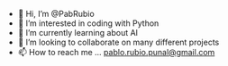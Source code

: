 - 👋 Hi, I’m @PabRubio
- 👀 I’m interested in coding with Python 
- 🌱 I’m currently learning about AI
- 💞️ I’m looking to collaborate on many different projects
- 📫 How to reach me ... pablo.rubio.punal@gmail.com

<!---
PabRubio/PabRubio is a ✨ special ✨ repository because its `README.md` (this file) appears on your GitHub profile.
You can click the Preview link to take a look at your changes.
--->
